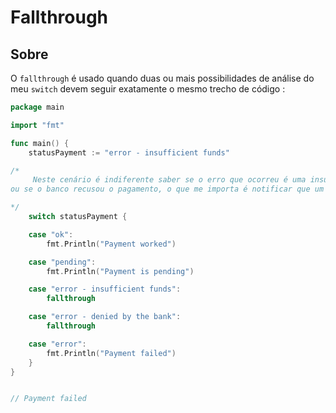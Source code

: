 # Fallthrough


## Sobre 

O `fallthrough` é usado quando duas ou mais possibilidades de análise do meu `switch` devem seguir exatamente o mesmo trecho de código : 



```go
package main

import "fmt"

func main() {
	statusPayment := "error - insufficient funds"

/*
     Neste cenário é indiferente saber se o erro que ocorreu é uma insuficiência de saldo,
ou se o banco recusou o pagamento, o que me importa é notificar que um erro ocorreu com uma mensagem genérica

*/ 
	switch statusPayment {

	case "ok":
		fmt.Println("Payment worked")

	case "pending":
		fmt.Println("Payment is pending")

	case "error - insufficient funds":
		fallthrough

	case "error - denied by the bank":
		fallthrough

	case "error":
		fmt.Println("Payment failed")
	}
}


// Payment failed
```